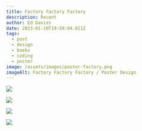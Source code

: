 ```yaml
---
title: Factory Factory Factory
description: Recent
author: Ed Davies
date: 2023-01-10T19:59:04.011Z
tags:
  - post
  - design
  - books
  - coding
  - poster
image: /assets/images/poster-factory.png
imageAlt: Factory Factory Factory / Poster Design
---
```

![](/assets/images/12-12-22-snow-fence.jpg)

![](/assets/images/12-12-22-icy.jpg)

![](/assets/images/12-12-22-factory.jpg)

![](/assets/images/12-12-22-concrete.jpg)